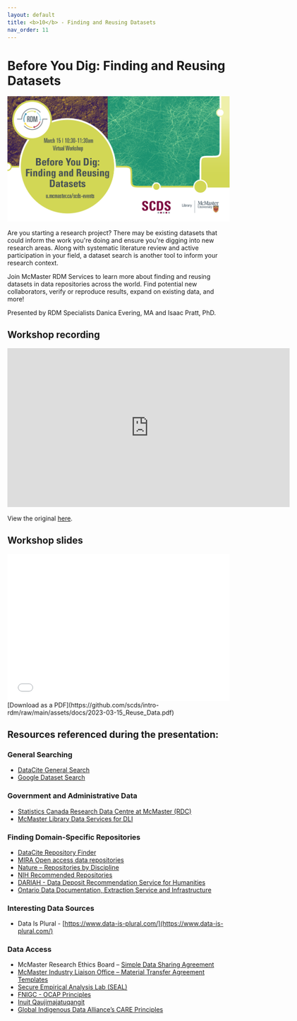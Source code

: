 ```yaml
---
layout: default
title: <b>10</b> - Finding and Reusing Datasets
nav_order: 11
---
```


# Before You Dig: Finding and Reusing Datasets

<img alt="DOI and ORCiD webinar advert graphic" style="border-width:0" src="https://github.com/scds/intro-rdm/raw/main/assets/img/reuse.png">

Are you starting a research project? There may be existing datasets that could inform the work you're doing and ensure you're digging into new research areas. Along with systematic literature review and active participation in your field, a dataset search is another tool to inform your research context.

Join McMaster RDM Services to learn more about finding and reusing datasets in data repositories across the world. Find potential new collaborators, verify or reproduce results, expand on existing data, and more!

Presented by RDM Specialists Danica Evering, MA and Isaac Pratt, PhD.

## Workshop recording

<iframe height="360" width="640" allowfullscreen frameborder=0 src="https://echo360.ca/media/a11f0c07-f563-48ea-af62-b9e644bccf57/public"></iframe>

View the original [here](https://echo360.ca/media/a11f0c07-f563-48ea-af62-b9e644bccf57/public).

## Workshop slides

<div style="position:relative;padding-top:66.25%;">
<iframe src="//docs.google.com/viewer?url=https://github.com/scds/intro-rdm/raw/main/assets/docs/2023-03-15_Reuse_Data.pdf?dl=0&hl=en_US&embedded=true" class="gde-frame" style="position:absolute;top:0;left:0;width:100%;height:100%;border:none;" scrolling="no"></iframe>
</div>
[Download as a PDF](https://github.com/scds/intro-rdm/raw/main/assets/docs/2023-03-15_Reuse_Data.pdf)
<br>

## Resources referenced during the presentation:

### General Searching
* [DataCite General Search](https://search.datacite.org/)
* [Google Dataset Search](https://datasetsearch.research.google.com/)

### Government and Administrative Data
* [Statistics Canada Research Data Centre at McMaster (RDC)](https://rdc.mcmaster.ca)
* [McMaster Library Data Services for DLI](https://library.mcmaster.ca/services/data-services)

### Finding Domain-Specific Repositories
* [DataCite Repository Finder](https://repositoryfinder.datacite.org)
* [MIRA Open access data repositories](https://mira.mcmaster.ca/research/open-access-data-repositories)
* [Nature – Repositories by Discipline](https://www.nature.com/sdata/policies/repositories)
* [NIH Recommended Repositories](https://sharing.nih.gov/data-management-and-sharing-policy/sharing-scientific-data/repositories-for-sharing-scientific-data)
* [DARIAH - Data Deposit Recommendation Service for Humanities](https://ddrs-dev.dariah.eu/ddrs/)
* [Ontario Data Documentation, Extraction Service and Infrastructure <odesi>](https://search1.odesi.ca/#/)

### Interesting Data Sources
* Data Is Plural - [https://www.data-is-plural.com/](https://www.data-is-plural.com/)

### Data Access
* McMaster Research Ethics Board – [Simple Data Sharing Agreement](https://macrem.mcmaster.ca/Personalisation/DownloadTemplate/1090) 
* [McMaster Industry Liaison Office – Material Transfer Agreement Templates](https://research.mcmaster.ca/industry-investors/sample-agreements-standard-terms/)
* [Secure Empirical Analysis Lab (SEAL)](https://seal.mcmaster.ca/)
* [FNIGC - OCAP Principles](https://fnigc.ca/ocap-training/)
* [Inuit Qaujimajatuqangit](https://doi.org/10.1139/as-2020-0015)
* [Global Indigenous Data Alliance’s CARE Principles](https://www.gida-global.org/care)
